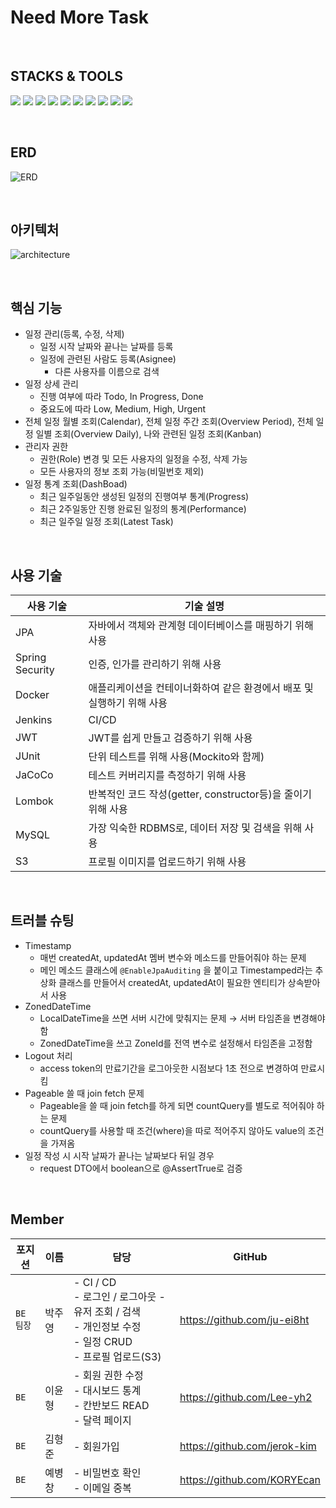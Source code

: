 # Need More Task 

<br/>

## STACKS & TOOLS
<img src="https://img.shields.io/badge/Spring-6DB33F?style=for-the-badge&logo=spring&logoColor=white"/> <img src="https://img.shields.io/badge/Spring_Boot-F2F4F9?style=for-the-badge&logo=spring-boot"/> <img src="https://img.shields.io/badge/MySQL-005C84?style=for-the-badge&logo=mysql&logoColor=white"/> <img src="https://img.shields.io/badge/Junit5-25A162?style=for-the-badge&logo=junit5&logoColor=white"/> <img src="https://img.shields.io/badge/Docker-2CA5E0?style=for-the-badge&logo=docker&logoColor=white"/> <img src="https://img.shields.io/badge/Jenkins-D24939?style=for-the-badge&logo=Jenkins&logoColor=white"/> <img src="https://img.shields.io/badge/Amazon_AWS-FF9900?style=for-the-badge&logo=amazonaws&logoColor=white"/> <img src="https://img.shields.io/badge/gradle-02303A?style=for-the-badge&logo=gradle&logoColor=white"/> <img src="https://img.shields.io/badge/IntelliJ_IDEA-000000.svg?style=for-the-badge&logo=intellij-idea&logoColor=white"/> <img src="https://img.shields.io/badge/JWT-000000?style=for-the-badge&logo=JSON%20web%20tokens&logoColor=white"/>

<br/>

## ERD
![ERD](https://github.com/MiniProject-2/need-more-task-be/assets/107831692/a90e5c90-c97d-4c32-b45c-3ae619416869)

<br/>

## 아키텍처
![architecture](https://github.com/MiniProject-2/need-more-task-be/assets/107831692/177b05bb-ee47-4bfc-b153-bbd2e79358d9)

<br/>

## 핵심 기능
- 일정 관리(등록, 수정, 삭제)
    - 일정 시작 날짜와 끝나는 날짜를 등록
    - 일정에 관련된 사람도 등록(Asignee)
        - 다른 사용자를 이름으로 검색
- 일정 상세 관리
    - 진행 여부에 따라 Todo, In Progress, Done
    - 중요도에 따라 Low, Medium, High, Urgent
- 전체 일정 월별 조회(Calendar), 전체 일정 주간 조회(Overview Period), 전체 일정 일별 조회(Overview Daily), 나와 관련된 일정 조회(Kanban)
- 관리자 권한
    - 권한(Role) 변경 및 모든 사용자의 일정을 수정, 삭제 가능
    - 모든 사용자의 정보 조회 가능(비밀번호 제외)
- 일정 통계 조회(DashBoad)
    - 최근 일주일동안 생성된 일정의 진행여부 통계(Progress)
    - 최근 2주일동안 진행 완료된 일정의 통계(Performance)
    - 최근 일주일 일정 조회(Latest Task)   

<br/>

## 사용 기술
| 사용 기술 | 기술 설명 |
| --- | --- |
| JPA | 자바에서 객체와 관계형 데이터베이스를 매핑하기 위해 사용 |
| Spring Security | 인증, 인가를 관리하기 위해 사용 |
| Docker | 애플리케이션을 컨테이너화하여 같은 환경에서 배포 및 실행하기 위해 사용 |
| Jenkins | CI/CD |
| JWT | JWT를 쉽게 만들고 검증하기 위해 사용 |
| JUnit | 단위 테스트를 위해 사용(Mockito와 함께) |
| JaCoCo | 테스트 커버리지를 측정하기 위해 사용 |
| Lombok | 반복적인 코드 작성(getter, constructor등)을 줄이기 위해 사용 |
| MySQL | 가장 익숙한 RDBMS로, 데이터 저장 및 검색을 위해 사용 |
| S3 | 프로필 이미지를 업로드하기 위해 사용 |

<br/>

## 트러블 슈팅
- Timestamp
    - 매번 createdAt, updatedAt 멤버 변수와 메소드를 만들어줘야 하는 문제
    - 메인 메소드 클래스에 `@EnableJpaAuditing` 을 붙이고 Timestamped라는 추상화 클래스를 만들어서 createdAt, updatedAt이 필요한 엔티티가 상속받아서 사용
- ZonedDateTime
    - LocalDateTime을 쓰면 서버 시간에 맞춰지는 문제 → 서버 타임존을 변경해야 함
    - ZonedDateTime을 쓰고 ZoneId를 전역 변수로 설정해서 타임존을 고정함
- Logout 처리
    - access token의 만료기간을 로그아웃한 시점보다 1초 전으로 변경하여 만료시킴
- Pageable 쓸 때 join fetch 문제
    - Pageable을 쓸 때 join fetch를 하게 되면 countQuery를 별도로 적어줘야 하는 문제
    - countQuery를 사용할 때 조건(where)을 따로 적어주지 않아도 value의 조건을 가져옴
- 일정 작성 시 시작 날짜가 끝나는 날짜보다 뒤일 경우
    - request DTO에서 boolean으로 @AssertTrue로 검증

<br/>

## Member
| 포지션 | 이름 | 담당 | GitHub |
| --- | --- | --- | --- |
| `BE` `팀장` | 박주영 | - CI / CD<br/>- 로그인 / 로그아웃 - 유저 조회 / 검색<br/>- 개인정보 수정<br/>- 일정 CRUD<br/>- 프로필 업로드(S3) | https://github.com/ju-ei8ht |
| `BE` | 이윤형 | - 회원 권한 수정<br/>- 대시보드 통계<br/>- 칸반보드 READ<br/>- 달력 페이지 | https://github.com/Lee-yh2 |
| `BE` | 김형준 | - 회원가입 | https://github.com/jerok-kim |
| `BE` | 예병창 | - 비밀번호 확인<br/>- 이메일 중복 | https://github.com/KORYEcan |
